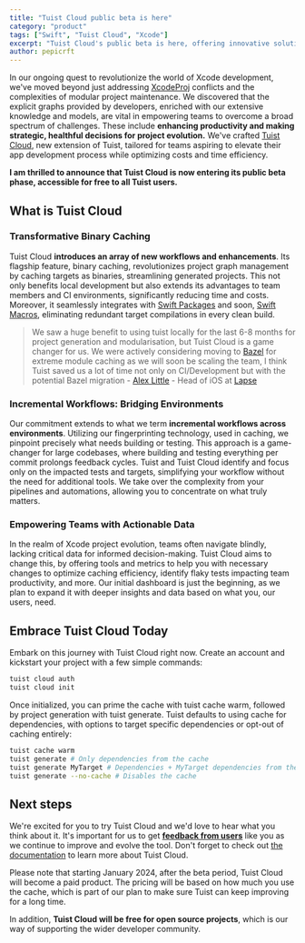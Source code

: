 ```yaml
---
title: "Tuist Cloud public beta is here"
category: "product"
tags: ["Swift", "Tuist Cloud", "Xcode"]
excerpt: "Tuist Cloud's public beta is here, offering innovative solutions for Xcode projects. Free for open-source, with exciting plans post-beta in 2024."
author: pepicrft
---
```


In our ongoing quest to revolutionize the world of Xcode development, we've moved beyond just addressing [XcodeProj](https://github.com/tuist/xcodeproj) conflicts and the complexities of modular project maintenance. We discovered that the explicit graphs provided by developers, enriched with our extensive knowledge and models, are vital in empowering teams to overcome a broad spectrum of challenges. These include **enhancing productivity and making strategic, healthful decisions for project evolution.** We've crafted [Tuist Cloud](https://tuist.io/cloud),  new extension of Tuist, tailored for teams aspiring to elevate their app development process while optimizing costs and time efficiency.

**I am thrilled to announce that Tuist Cloud is now entering its public beta phase, accessible for free to all Tuist users.**

## What is Tuist Cloud

### Transformative Binary Caching

Tuist Cloud **introduces an array of new workflows and enhancements**. Its flagship feature, binary caching, revolutionizes project graph management by caching targets as binaries, streamlining generated projects. This not only benefits local development but also extends its advantages to team members and CI environments, significantly reducing time and costs. Moreover, it seamlessly integrates with [Swift Packages](https://developer.apple.com/documentation/xcode/swift-packages) and soon, [Swift Macros](https://docs.swift.org/swift-book/documentation/the-swift-programming-language/macros/), eliminating redundant target compilations in every clean build.

> We saw a huge benefit to using tuist locally for the last 6-8 months for project generation and modularisation, but Tuist Cloud is a game changer for us. We were actively considering moving to [Bazel](https://bazel.build) for extreme module caching as we will soon be scaling the team, I think Tuist saved us a lot of time not only on CI/Development but with the potential Bazel migration - [Alex Little](https://www.linkedin.com/in/alexanderjameslittle) - Head of iOS at [Lapse](https://www.lapse.com)

### Incremental Workflows: Bridging Environments

Our commitment extends to what we term **incremental workflows across environments**. Utilizing our fingerprinting technology, used in caching, we pinpoint precisely what needs building or testing. This approach is a game-changer for large codebases, where building and testing everything per commit prolongs feedback cycles. Tuist and Tuist Cloud identify and focus only on the impacted tests and targets, simplifying your workflow without the need for additional tools. We take over the complexity from your pipelines and automations, allowing you to concentrate on what truly matters.

### Empowering Teams with Actionable Data

In the realm of Xcode project evolution, teams often navigate blindly, lacking critical data for informed decision-making. Tuist Cloud aims to change this, by offering tools and metrics to help you with necessary changes to optimize caching efficiency, identify flaky tests impacting team productivity, and more. Our initial dashboard is just the beginning, as we plan to expand it with deeper insights and data based on what you, our users, need.

## Embrace Tuist Cloud Today

Embark on this journey with Tuist Cloud right now. Create an account and kickstart your project with a few simple commands:

```bash
tuist cloud auth
tuist cloud init
```

Once initialized, you can prime the cache with tuist cache warm, followed by project generation with tuist generate. Tuist defaults to using cache for dependencies, with options to target specific dependencies or opt-out of caching entirely:


```bash
tuist cache warm
tuist generate # Only dependencies from the cache
tuist generate MyTarget # Dependencies + MyTarget dependencies from the cache
tuist generate --no-cache # Disables the cache
```

## Next steps

We're excited for you to try Tuist Cloud and we'd love to hear what you think about it. It's important for us to get [**feedback from users**](mailto:contact@tuist.dev) like you as we continue to improve and evolve the tool. Don't forget to check out [the documentation](https://docs.tuist.io/cloud/get-started) to learn more about Tuist Cloud.

Please note that starting January 2024, after the beta period, Tuist Cloud will become a paid product. The pricing will be based on how much you use the cache, which is part of our plan to make sure Tuist can keep improving for a long time.

In addition, **Tuist Cloud will be free for open source projects**, which is our way of supporting the wider developer community.

